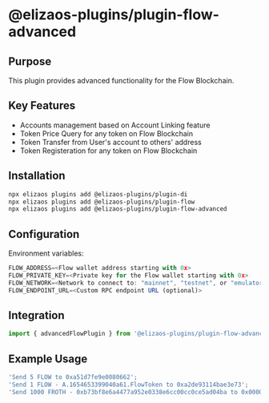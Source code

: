# @elizaos-plugins/plugin-flow-advanced

## Purpose
This plugin provides advanced functionality for the Flow Blockchain.

## Key Features
- Accounts management based on Account Linking feature
- Token Price Query for any token on Flow Blockchain
- Token Transfer from User's account to others' address
- Token Registeration for any token on Flow Blockchain

## Installation
```bash
npx elizaos plugins add @elizaos-plugins/plugin-di
npx elizaos plugins add @elizaos-plugins/plugin-flow
npx elizaos plugins add @elizaos-plugins/plugin-flow-advanced
```

## Configuration
Environment variables:
```typescript
FLOW_ADDRESS=<Flow wallet address starting with 0x>
FLOW_PRIVATE_KEY=<Private key for the Flow wallet starting with 0x>
FLOW_NETWORK=<Network to connect to: "mainnet", "testnet", or "emulator" (optional, defaults to "mainnet")>
FLOW_ENDPOINT_URL=<Custom RPC endpoint URL (optional)>
```

## Integration
```typescript
import { advancedFlowPlugin } from '@elizaos-plugins/plugin-flow-advanced';
```

## Example Usage
```typescript
'Send 5 FLOW to 0xa51d7fe9e0080662';
'Send 1 FLOW - A.1654653399040a61.FlowToken to 0xa2de93114bae3e73';
'Send 1000 FROTH - 0xb73bf8e6a4477a952e0338e6cc00cc0ce5ad04ba to 0x000000000000000000000002e44fbfbd00395de5';
```

